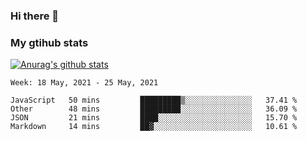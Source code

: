 ### Hi there 👋

### My gtihub stats

[![Anurag's github stats](https://github-readme-stats.vercel.app/api?username=gaozhidong)](https://github.com/gaozhidong/github-readme-stats)

<!--START_SECTION:waka-->
```text
Week: 18 May, 2021 - 25 May, 2021

JavaScript   50 mins         █████████▒░░░░░░░░░░░░░░░   37.41 % 
Other        48 mins         █████████░░░░░░░░░░░░░░░░   36.09 % 
JSON         21 mins         ████░░░░░░░░░░░░░░░░░░░░░   15.70 % 
Markdown     14 mins         ██▓░░░░░░░░░░░░░░░░░░░░░░   10.61 % 
```
<!--END_SECTION:waka-->